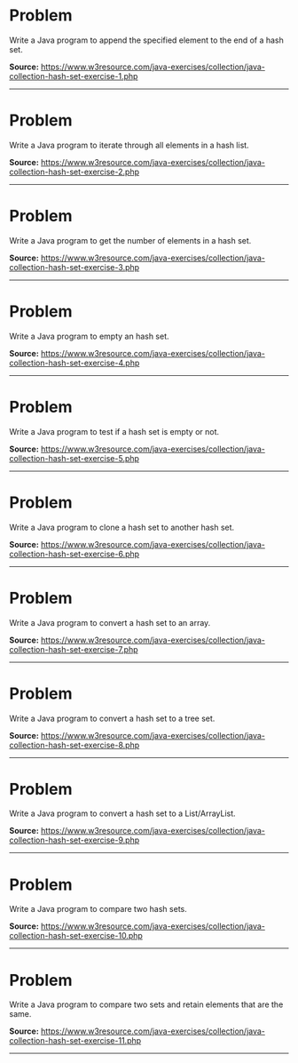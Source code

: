 # Problem
Write a Java program to append the specified element to the end of a hash set.

**Source:** https://www.w3resource.com/java-exercises/collection/java-collection-hash-set-exercise-1.php

---

# Problem
Write a Java program to iterate through all elements in a hash list.

**Source:** https://www.w3resource.com/java-exercises/collection/java-collection-hash-set-exercise-2.php

---

# Problem
Write a Java program to get the number of elements in a hash set.

**Source:** https://www.w3resource.com/java-exercises/collection/java-collection-hash-set-exercise-3.php

---

# Problem
Write a Java program to empty an hash set.

**Source:** https://www.w3resource.com/java-exercises/collection/java-collection-hash-set-exercise-4.php

---

# Problem
Write a Java program to test if a hash set is empty or not.

**Source:** https://www.w3resource.com/java-exercises/collection/java-collection-hash-set-exercise-5.php

---

# Problem
Write a Java program to clone a hash set to another hash set.

**Source:** https://www.w3resource.com/java-exercises/collection/java-collection-hash-set-exercise-6.php

---

# Problem
Write a Java program to convert a hash set to an array.

**Source:** https://www.w3resource.com/java-exercises/collection/java-collection-hash-set-exercise-7.php

---

# Problem
Write a Java program to convert a hash set to a tree set.

**Source:** https://www.w3resource.com/java-exercises/collection/java-collection-hash-set-exercise-8.php

---

# Problem
Write a Java program to convert a hash set to a List/ArrayList.

**Source:** https://www.w3resource.com/java-exercises/collection/java-collection-hash-set-exercise-9.php

---

# Problem
Write a Java program to compare two hash sets.

**Source:** https://www.w3resource.com/java-exercises/collection/java-collection-hash-set-exercise-10.php

---

# Problem
Write a Java program to compare two sets and retain elements that are the same.

**Source:** https://www.w3resource.com/java-exercises/collection/java-collection-hash-set-exercise-11.php

---

